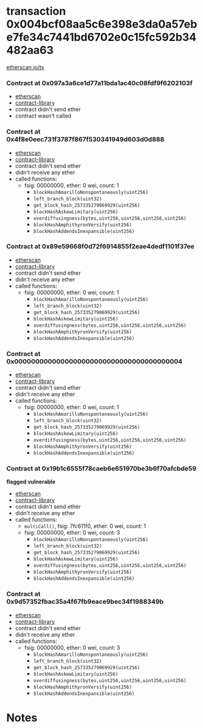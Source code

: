 # transaction 0x004bcf08aa5c6e398e3da0a57ebe7fe34c7441bd6702e0c15fc592b34482aa63

[etherscan.io/tx](https://etherscan.io/tx/0x004bcf08aa5c6e398e3da0a57ebe7fe34c7441bd6702e0c15fc592b34482aa63)


### Contract at 0x097a3a6ce1d77a11bda1ac40c08fdf9f6202103f

* [etherscan](https://etherscan.io/address/0x097a3a6ce1d77a11bda1ac40c08fdf9f6202103f)
* [contract-library](https://contract-library.com/contracts/Ethereum/097a3a6ce1d77a11bda1ac40c08fdf9f6202103f)
* contract didn't send ether
* contract wasn't called


### Contract at 0x4f8e0eec731f3787f867f530341949d603d0d888

* [etherscan](https://etherscan.io/address/0x4f8e0eec731f3787f867f530341949d603d0d888)
* [contract-library](https://contract-library.com/contracts/Ethereum/4f8e0eec731f3787f867f530341949d603d0d888)
* contract didn't send ether
* didn't receive any ether
* called functions:
    * fsig: 00000000, ether: 0 wei, count: 1
        * `blockHashAmarilloNonspontaneously(uint256)`
        * `left_branch_block(uint32)`
        * `get_block_hash_257335279069929(uint256)`
        * `blockHashAskewLimitary(uint256)`
        * `overdiffusingness(bytes,uint256,uint256,uint256,uint256)`
        * `blockHashAmphithyronVersify(uint256)`
        * `blockHashAddendsInexpansible(uint256)`


### Contract at 0x89e59668f0d72f6914855f2eae4dedf1101f37ee

* [etherscan](https://etherscan.io/address/0x89e59668f0d72f6914855f2eae4dedf1101f37ee)
* [contract-library](https://contract-library.com/contracts/Ethereum/89e59668f0d72f6914855f2eae4dedf1101f37ee)
* contract didn't send ether
* didn't receive any ether
* called functions:
    * fsig: 00000000, ether: 0 wei, count: 1
        * `blockHashAmarilloNonspontaneously(uint256)`
        * `left_branch_block(uint32)`
        * `get_block_hash_257335279069929(uint256)`
        * `blockHashAskewLimitary(uint256)`
        * `overdiffusingness(bytes,uint256,uint256,uint256,uint256)`
        * `blockHashAmphithyronVersify(uint256)`
        * `blockHashAddendsInexpansible(uint256)`


### Contract at 0x0000000000000000000000000000000000000004

* [etherscan](https://etherscan.io/address/0x0000000000000000000000000000000000000004)
* [contract-library](https://contract-library.com/contracts/Ethereum/0000000000000000000000000000000000000004)
* contract didn't send ether
* didn't receive any ether
* called functions:
    * fsig: 00000000, ether: 0 wei, count: 1
        * `blockHashAmarilloNonspontaneously(uint256)`
        * `left_branch_block(uint32)`
        * `get_block_hash_257335279069929(uint256)`
        * `blockHashAskewLimitary(uint256)`
        * `overdiffusingness(bytes,uint256,uint256,uint256,uint256)`
        * `blockHashAmphithyronVersify(uint256)`
        * `blockHashAddendsInexpansible(uint256)`


### Contract at 0x19b1c6555f78caeb6e651970be3b6f70afcbde59

**flagged vulnerable**

* [etherscan](https://etherscan.io/address/0x19b1c6555f78caeb6e651970be3b6f70afcbde59)
* [contract-library](https://contract-library.com/contracts/Ethereum/19b1c6555f78caeb6e651970be3b6f70afcbde59)
* contract didn't send ether
* didn't receive any ether
* called functions:
    * `multiCall()`, fsig: 7fc611f0, ether: 0 wei, count: 1
    * fsig: 00000000, ether: 0 wei, count: 3
        * `blockHashAmarilloNonspontaneously(uint256)`
        * `left_branch_block(uint32)`
        * `get_block_hash_257335279069929(uint256)`
        * `blockHashAskewLimitary(uint256)`
        * `overdiffusingness(bytes,uint256,uint256,uint256,uint256)`
        * `blockHashAmphithyronVersify(uint256)`
        * `blockHashAddendsInexpansible(uint256)`


### Contract at 0x9d57352fbac35a4f67fb9eace9bec34f1988349b

* [etherscan](https://etherscan.io/address/0x9d57352fbac35a4f67fb9eace9bec34f1988349b)
* [contract-library](https://contract-library.com/contracts/Ethereum/9d57352fbac35a4f67fb9eace9bec34f1988349b)
* contract didn't send ether
* didn't receive any ether
* called functions:
    * fsig: 00000000, ether: 0 wei, count: 3
        * `blockHashAmarilloNonspontaneously(uint256)`
        * `left_branch_block(uint32)`
        * `get_block_hash_257335279069929(uint256)`
        * `blockHashAskewLimitary(uint256)`
        * `overdiffusingness(bytes,uint256,uint256,uint256,uint256)`
        * `blockHashAmphithyronVersify(uint256)`
        * `blockHashAddendsInexpansible(uint256)`

# Notes

